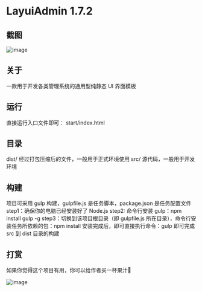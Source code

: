 LayuiAdmin 1.7.2
===============

## 截图

![image](https://octocat.github.io/8186664/51449312-6cc17c00-1d66-11e9-9ec2-33e0ed703af9.png)

## 关于

一款用于开发各类管理系统的通用型纯静态 UI 界面模板

## 运行

直接运行入口文件即可： start/index.html

## 目录

dist/  经过打包压缩后的文件，一般用于正式环境使用
src/   源代码，一般用于开发环境

## 构建

项目可采用 gulp 构建，gulpfile.js 是任务脚本，package.json 是任务配置文件
step1：确保你的电脑已经安装好了 Node.js
step2: 命令行安装 gulp：npm install gulp -g
step3：切换到该项目根目录（即 gulpfile.js 所在目录），命令行安装任务所依赖的包：npm install
安装完成后，即可直接执行命令：gulp
即可完成 src 到 dist 目录的构建

## 打赏

如果你觉得这个项目有用，你可以给作者买一杯果汁🍹

![image](https://white1022.github.io/image/donate.jpg)
